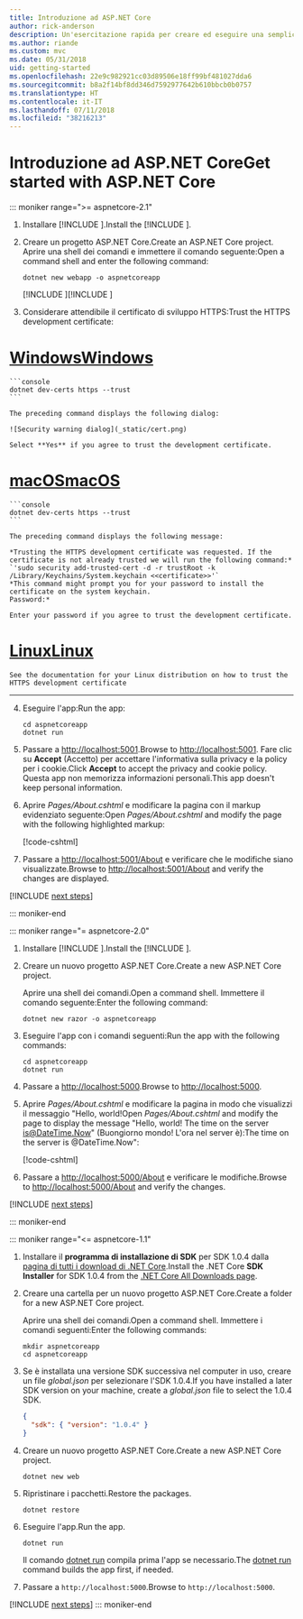 ```yaml
---
title: Introduzione ad ASP.NET Core
author: rick-anderson
description: Un'esercitazione rapida per creare ed eseguire una semplice app Hello World usando ASP.NET Core.
ms.author: riande
ms.custom: mvc
ms.date: 05/31/2018
uid: getting-started
ms.openlocfilehash: 22e9c982921cc03d89506e18ff99bf481027dda6
ms.sourcegitcommit: b8a2f14bf8dd346d7592977642b610bbcb0b0757
ms.translationtype: HT
ms.contentlocale: it-IT
ms.lasthandoff: 07/11/2018
ms.locfileid: "38216213"
---
```

# <a name="get-started-with-aspnet-core"></a><span data-ttu-id="c66bc-103">Introduzione ad ASP.NET Core</span><span class="sxs-lookup"><span data-stu-id="c66bc-103">Get started with ASP.NET Core</span></span>

::: moniker range=">= aspnetcore-2.1"

1. <span data-ttu-id="c66bc-104">Installare [!INCLUDE [](~/includes/2.1-SDK.md)].</span><span class="sxs-lookup"><span data-stu-id="c66bc-104">Install the [!INCLUDE [](~/includes/2.1-SDK.md)].</span></span>

2. <span data-ttu-id="c66bc-105">Creare un progetto ASP.NET Core.</span><span class="sxs-lookup"><span data-stu-id="c66bc-105">Create an ASP.NET Core project.</span></span> <span data-ttu-id="c66bc-106">Aprire una shell dei comandi e immettere il comando seguente:</span><span class="sxs-lookup"><span data-stu-id="c66bc-106">Open a command shell and enter the following command:</span></span>

    ```console
    dotnet new webapp -o aspnetcoreapp
    ```

    <span data-ttu-id="c66bc-107">[!INCLUDE [](~/includes/webapp-alias-notice.md) [](~/includes/webapp-alias-notice.md)]</span><span class="sxs-lookup"><span data-stu-id="c66bc-107">[!INCLUDE [](~/includes/webapp-alias-notice.md) [](~/includes/webapp-alias-notice.md)]</span></span>

3. <span data-ttu-id="c66bc-108">Considerare attendibile il certificato di sviluppo HTTPS:</span><span class="sxs-lookup"><span data-stu-id="c66bc-108">Trust the HTTPS development certificate:</span></span>

# <a name="windowstabwindows"></a>[<span data-ttu-id="c66bc-109">Windows</span><span class="sxs-lookup"><span data-stu-id="c66bc-109">Windows</span></span>](#tab/windows)

    ```console
    dotnet dev-certs https --trust
    ```

    The preceding command displays the following dialog:

    ![Security warning dialog](_static/cert.png)

    Select **Yes** if you agree to trust the development certificate.

# <a name="macostabmacos"></a>[<span data-ttu-id="c66bc-110">macOS</span><span class="sxs-lookup"><span data-stu-id="c66bc-110">macOS</span></span>](#tab/macos)

    ```console
    dotnet dev-certs https --trust
    ```

    The preceding command displays the following message:

    *Trusting the HTTPS development certificate was requested. If the certificate is not already trusted we will run the following command:*
    `'sudo security add-trusted-cert -d -r trustRoot -k /Library/Keychains/System.keychain <<certificate>>'`
    *This command might prompt you for your password to install the certificate on the system keychain.
    Password:*

    Enter your password if you agree to trust the development certificate.

# <a name="linuxtablinux"></a>[<span data-ttu-id="c66bc-111">Linux</span><span class="sxs-lookup"><span data-stu-id="c66bc-111">Linux</span></span>](#tab/linux)

    See the documentation for your Linux distribution on how to trust the HTTPS development certificate
---

4. <span data-ttu-id="c66bc-112">Eseguire l'app:</span><span class="sxs-lookup"><span data-stu-id="c66bc-112">Run the app:</span></span>

    ```console
    cd aspnetcoreapp
    dotnet run
    ```

5. <span data-ttu-id="c66bc-113">Passare a [http://localhost:5001](http://localhost:5001).</span><span class="sxs-lookup"><span data-stu-id="c66bc-113">Browse to [http://localhost:5001](http://localhost:5001).</span></span>  <span data-ttu-id="c66bc-114">Fare clic su **Accept** (Accetto) per accettare l'informativa sulla privacy e la policy per i cookie.</span><span class="sxs-lookup"><span data-stu-id="c66bc-114">Click **Accept** to accept the privacy and cookie policy.</span></span> <span data-ttu-id="c66bc-115">Questa app non memorizza informazioni personali.</span><span class="sxs-lookup"><span data-stu-id="c66bc-115">This app doesn't keep personal information.</span></span>

6. <span data-ttu-id="c66bc-116">Aprire *Pages/About.cshtml* e modificare la pagina con il markup evidenziato seguente:</span><span class="sxs-lookup"><span data-stu-id="c66bc-116">Open *Pages/About.cshtml* and modify the page with the following highlighted markup:</span></span>

    [!code-cshtml[](sample/getting-started/about.cshtml?highlight=9)]

7. <span data-ttu-id="c66bc-117">Passare a [http://localhost:5001/About](http://localhost:5001/About) e verificare che le modifiche siano visualizzate.</span><span class="sxs-lookup"><span data-stu-id="c66bc-117">Browse to [http://localhost:5001/About](http://localhost:5001/About) and verify the changes are displayed.</span></span>

[!INCLUDE [next steps](~/includes/getting-started/next-steps.md)]

::: moniker-end

::: moniker range="= aspnetcore-2.0"

1. <span data-ttu-id="c66bc-118">Installare [!INCLUDE [](~/includes/net-core-sdk-download-link.md)].</span><span class="sxs-lookup"><span data-stu-id="c66bc-118">Install the [!INCLUDE [](~/includes/net-core-sdk-download-link.md)].</span></span>

2. <span data-ttu-id="c66bc-119">Creare un nuovo progetto ASP.NET Core.</span><span class="sxs-lookup"><span data-stu-id="c66bc-119">Create a new ASP.NET Core project.</span></span>

   <span data-ttu-id="c66bc-120">Aprire una shell dei comandi.</span><span class="sxs-lookup"><span data-stu-id="c66bc-120">Open a command shell.</span></span> <span data-ttu-id="c66bc-121">Immettere il comando seguente:</span><span class="sxs-lookup"><span data-stu-id="c66bc-121">Enter the following command:</span></span>

    ```console
    dotnet new razor -o aspnetcoreapp
    ```

3. <span data-ttu-id="c66bc-122">Eseguire l'app con i comandi seguenti:</span><span class="sxs-lookup"><span data-stu-id="c66bc-122">Run the app with the following commands:</span></span>

    ```console
    cd aspnetcoreapp
    dotnet run
    ```

4. <span data-ttu-id="c66bc-123">Passare a [http://localhost:5000](http://localhost:5000).</span><span class="sxs-lookup"><span data-stu-id="c66bc-123">Browse to [http://localhost:5000](http://localhost:5000).</span></span>

5. <span data-ttu-id="c66bc-124">Aprire *Pages/About.cshtml* e modificare la pagina in modo che visualizzi il messaggio "Hello, world!</span><span class="sxs-lookup"><span data-stu-id="c66bc-124">Open *Pages/About.cshtml* and modify the page to display the message "Hello, world!</span></span> <span data-ttu-id="c66bc-125">The time on the server is@DateTime.Now" (Buongiorno mondo! L'ora nel server è):</span><span class="sxs-lookup"><span data-stu-id="c66bc-125">The time on the server is @DateTime.Now":</span></span>

    [!code-cshtml[](sample/getting-started/about.cshtml?highlight=9&range=1-9)]

6. <span data-ttu-id="c66bc-126">Passare a [http://localhost:5000/About](http://localhost:5000/About) e verificare le modifiche.</span><span class="sxs-lookup"><span data-stu-id="c66bc-126">Browse to [http://localhost:5000/About](http://localhost:5000/About) and verify the changes.</span></span>

[!INCLUDE [next steps](~/includes/getting-started/next-steps.md)]

::: moniker-end

::: moniker range="<= aspnetcore-1.1"

1. <span data-ttu-id="c66bc-127">Installare il **programma di installazione di SDK** per SDK 1.0.4 dalla [pagina di tutti i download di .NET Core](https://www.microsoft.com/net/download/all).</span><span class="sxs-lookup"><span data-stu-id="c66bc-127">Install the .NET Core **SDK Installer** for SDK 1.0.4 from the [.NET Core All Downloads page](https://www.microsoft.com/net/download/all).</span></span>

2. <span data-ttu-id="c66bc-128">Creare una cartella per un nuovo progetto ASP.NET Core.</span><span class="sxs-lookup"><span data-stu-id="c66bc-128">Create a folder for a new ASP.NET Core project.</span></span>

   <span data-ttu-id="c66bc-129">Aprire una shell dei comandi.</span><span class="sxs-lookup"><span data-stu-id="c66bc-129">Open a command shell.</span></span> <span data-ttu-id="c66bc-130">Immettere i comandi seguenti:</span><span class="sxs-lookup"><span data-stu-id="c66bc-130">Enter the following commands:</span></span>

   ```console
   mkdir aspnetcoreapp
   cd aspnetcoreapp
   ```

3. <span data-ttu-id="c66bc-131">Se è installata una versione SDK successiva nel computer in uso, creare un file *global.json* per selezionare l'SDK 1.0.4.</span><span class="sxs-lookup"><span data-stu-id="c66bc-131">If you have installed a later SDK version on your machine, create a *global.json* file to select the 1.0.4 SDK.</span></span>

   ```json
   {
     "sdk": { "version": "1.0.4" }
   }
   ```

4. <span data-ttu-id="c66bc-132">Creare un nuovo progetto ASP.NET Core.</span><span class="sxs-lookup"><span data-stu-id="c66bc-132">Create a new ASP.NET Core project.</span></span>

   ```console
   dotnet new web
   ```

5. <span data-ttu-id="c66bc-133">Ripristinare i pacchetti.</span><span class="sxs-lookup"><span data-stu-id="c66bc-133">Restore the packages.</span></span>

    ```console
    dotnet restore
    ```

6. <span data-ttu-id="c66bc-134">Eseguire l'app.</span><span class="sxs-lookup"><span data-stu-id="c66bc-134">Run the app.</span></span>

   ```console
   dotnet run
   ```

   <span data-ttu-id="c66bc-135">Il comando [dotnet run](/dotnet/core/tools/dotnet-run) compila prima l'app se necessario.</span><span class="sxs-lookup"><span data-stu-id="c66bc-135">The [dotnet run](/dotnet/core/tools/dotnet-run) command builds the app first, if needed.</span></span>

7. <span data-ttu-id="c66bc-136">Passare a `http://localhost:5000`.</span><span class="sxs-lookup"><span data-stu-id="c66bc-136">Browse to `http://localhost:5000`.</span></span>

[!INCLUDE [next steps](~/includes/getting-started/next-steps.md)]
::: moniker-end

